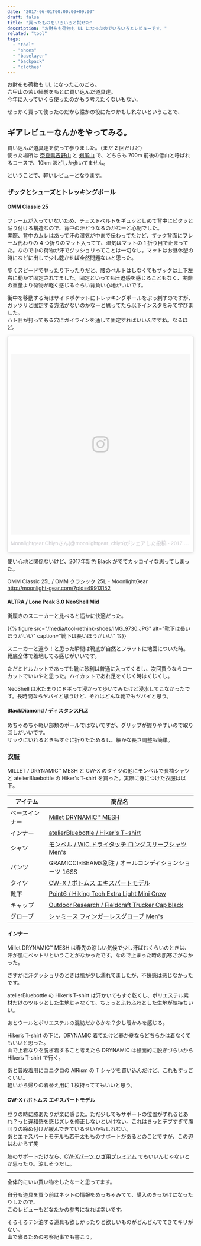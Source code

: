 ```yaml
---
date: "2017-06-01T00:00:00+09:00"
draft: false
title: "買ったものをいろいろと試せた"
description: "お財布も荷物も UL になったのでいろいろとレビューです。"
related: "tool"
tags:
  - "tool"
  - "shoes"
  - "baselayer"
  - "backpack"
  - "clothes"
---
```


<!--more-->

お財布も荷物も UL になったこのごろ。  
六甲山の苦い経験をもとに買い込んだ道具達。  
今年に入っていくら使ったのかもう考えたくないもない。

せっかく買って使ったのだから誰かの役にたつかもしれないということで、

## ギアレビューなんかをやってみる。

買い込んだ道具達を使って参りました。（まだ 2 回だけど）  
使った場所は [奈良県吉野山](/post/yoshinoyama-okusenbon/) と [剣尾山](/post/mount-kenpi/) で、どちらも 700m 前後の低山と呼ばれるコースで、10km ほどしか歩いてません。

ということで、軽いレビューとなります。

### ザックとシューズとトレッキングポール

#### OMM Classic 25

フレームが入っていないため、チェストベルトをギュッとしめて背中にピタッと貼り付ける構造なので、背中の汗どうなるのかなーと心配でした。  
実際、背中のムレはあって汗の湿気が中まで伝わってたけど、ザック背面にフレーム代わりの 4 つ折りのマット入ってて、湿気はマットの 1 折り目で止まってた。なので中の荷物が汗でグッショリってことは一切なし。マットはお昼休憩の時になどに出して少し乾かせば全然問題ないと思った。

歩くスピードで登ったり下ったりだと、腰のベルトはしなくてもザックは上下左右に動かず固定されてました。固定といっても圧迫感を感じることもなく、実際の重量より荷物が軽く感じるぐらい背負い心地がいいです。

街中を移動する時はサイドポケットにトレッキングポールをぶっ刺すのですが、ガッツリと固定する方法がないのかなーと思ってたら以下インスタをみて学びました。  
ハト目が打ってある穴にガイラインを通して固定すればいいんですね。なるほど。

<blockquote class="instagram-media" data-instgrm-version="7" style=" background:#FFF; border:0; border-radius:3px; box-shadow:0 0 1px 0 rgba(0,0,0,0.5),0 1px 10px 0 rgba(0,0,0,0.15); margin: 1px; max-width:658px; padding:0; width:99.375%; width:-webkit-calc(100% - 2px); width:calc(100% - 2px);"><div style="padding:8px;"> <div style=" background:#F8F8F8; line-height:0; margin-top:40px; padding:50.0% 0; text-align:center; width:100%;"> <div style=" background:url(data:image/png;base64,iVBORw0KGgoAAAANSUhEUgAAACwAAAAsCAMAAAApWqozAAAABGdBTUEAALGPC/xhBQAAAAFzUkdCAK7OHOkAAAAMUExURczMzPf399fX1+bm5mzY9AMAAADiSURBVDjLvZXbEsMgCES5/P8/t9FuRVCRmU73JWlzosgSIIZURCjo/ad+EQJJB4Hv8BFt+IDpQoCx1wjOSBFhh2XssxEIYn3ulI/6MNReE07UIWJEv8UEOWDS88LY97kqyTliJKKtuYBbruAyVh5wOHiXmpi5we58Ek028czwyuQdLKPG1Bkb4NnM+VeAnfHqn1k4+GPT6uGQcvu2h2OVuIf/gWUFyy8OWEpdyZSa3aVCqpVoVvzZZ2VTnn2wU8qzVjDDetO90GSy9mVLqtgYSy231MxrY6I2gGqjrTY0L8fxCxfCBbhWrsYYAAAAAElFTkSuQmCC); display:block; height:44px; margin:0 auto -44px; position:relative; top:-22px; width:44px;"></div></div><p style=" color:#c9c8cd; font-family:Arial,sans-serif; font-size:14px; line-height:17px; margin-bottom:0; margin-top:8px; overflow:hidden; padding:8px 0 7px; text-align:center; text-overflow:ellipsis; white-space:nowrap;"><a href="https://www.instagram.com/p/BUjRXqzAWdc/" style=" color:#c9c8cd; font-family:Arial,sans-serif; font-size:14px; font-style:normal; font-weight:normal; line-height:17px; text-decoration:none;" target="_blank">Moonlightgear Chiyoさん(@moonlightgear_chiyo)がシェアした投稿</a> - <time style=" font-family:Arial,sans-serif; font-size:14px; line-height:17px;" datetime="2017-05-26T09:49:20+00:00">2017  5月 26 2:49午前 PDT</time></p></div></blockquote>
<script async defer src="//platform.instagram.com/en_US/embeds.js"></script>

使い心地と関係ないけど、2017年新色 Black がでてカッコイイな思ってしまった。

OMM Classic 25L  / OMM クラシック 25L - MoonlightGear  
<http://moonlight-gear.com/?pid=49913152>

#### ALTRA / Lone Peak 3.0 NeoShell Mid

街履きのスニーカーと比べると遥かに快適だった。

{{% figure src="/media/tool-rethink-shoes/IMG_9730.JPG" alt="靴下は長いほうがいい" caption="靴下は長いほうがいい" %}}

スニーカーと違う！と思った瞬間は靴底が自然とフラットに地面についた時。  
靴底全体で着地してる感じがいいです。

ただミドルカットであっても靴に砂利は普通に入ってくるし、次回買うならローカットでいいやと思った。ハイカットであれ足をくじく時はくじくし。

NeoShell は水たまりにドボって浸かって歩いてみたけど浸水してこなかったです。長時間ならヤバイと思うけど、それはどんな靴でもヤバイと思う。

#### BlackDiamond / ディスタンスFLZ

めちゃめちゃ軽い部類のポールではないですが、グリップが握りやすいので取り回しがいいです。  
ザックにいれるときもすぐに折りたためるし、細かな長さ調整も簡単。

### 衣服

MILLET / DRYNAMIC&trade; MESH と CW-X のタイツの他にモンベルで長袖シャツと atelierBluebottle の Hiker's T-shirt を買った。実際に身につけた衣服は以下。

| アイテム | 商品名 |
| ------ | ------ |
| ベースインナー | [Millet DRYNAMIC&trade; MESH](http://www.millet.jp/drynamic/) |
| インナー | [atelierBluebottle / Hiker's T-shirt](https://atelierbluebottle.stores.jp/items/58edb89e997ee27c900002f0) |
| シャツ | [モンベル / WIC.ドライタッチ ロングスリーブシャツ Men's](http://webshop.montbell.jp/goods/disp.php?product_id=1104949) |
| パンツ | GRAMICCI×BEAMS別注 / オールコンディションショーツ 16SS |
| タイツ | [CW-X / ボトムス エキスパートモデル](http://www.cw-x.jp/cw-x_item/product/detail.html?goodsStkNo=HXO509&goodsSeason=17SS&category=2&dispNo=003250010003) |
| 靴下 | [Point6 / Hiking Tech Extra Light Mini Crew](http://point6.com/collections/men/products/hiking-tech-extra-light-mini) |
| キャップ | [Outdoor Research / Fieldcraft Trucker Cap black](https://www.outdoorresearch.com/us/en/fieldcraft-trucker-cap/p/2440680001222) |
| グローブ | [シャミース フィンガーレスグローブ Men's](https://webshop.montbell.jp/goods/disp_fo.php?product_id=1108526) |

#### インナー

Millet DRYNAMIC&trade; MESH は春先の涼しい気候で少し汗ばむくらいのときは、汗が肌にベットリということがなかったです。なので止まった時の肌寒さがなかった。

さすがに汗グッショリのときは肌が少し濡れてましたが、不快感は感じなかったです。

atelierBluebottle の Hiker’s T-shirt は汗かいてもすぐ乾くし、ポリエステル素材だけのツルッとした生地じゃなくて、ちょっとふわふわとした生地が気持ちいい。

あとウールとポリエステルの混紡だからかな？少し暖かみを感じる。

Hiker’s T-shirt の下に、DRYNAMIC 着てたけど春か夏ならどちらかは着なくてもいいと思った。  
山で上着なりを脱ぎ着すること考えたら DRYNAMIC は絵面的に脱ぎづらいから Hiker’s T-shirt で行く。

あと普段着用にユニクロの AIRism の T シャツを買い込んだけど、これもすっごくいい。  
軽いから帰りの着替え用に 1 枚持っててもいいと思う。

#### CW-X / ボトムス エキスパートモデル

登りの時に膝あたりが楽に感じた。ただ少しでもサポートの位置がずれるとあれ？っと違和感を感じズレを修正しないといけない。これはきっとデブすぎて腹回りの締め付けが緩んできているせいかもしれない。  
あとエキスパートモデルも若干太もものサポートがあるとのことですが、この辺はわからず笑

膝のサポートだけなら、[CW-Xパーツ ひざ用プレミアム](http://www.cw-x.jp/cw-x_item/product/detail.html?goodsStkNo=BCO004&goodsSeason=17SS&category=2&dispNo=003250010060) でもいいんじゃないとか思ったり。涼しそうだし。

---

全体的にいい買い物をしたなーと思ってます。

自分も道具を買う前はネットの情報をめっちゃみてて、購入のきっかけになったりしたので、  
このレビューもどなたかの参考になれば幸いです。

そろそろテン泊する道具も欲しかったりと欲しいものがどんどんでてきてキリがない。  
山で寝るための考察記事でも書こう。
